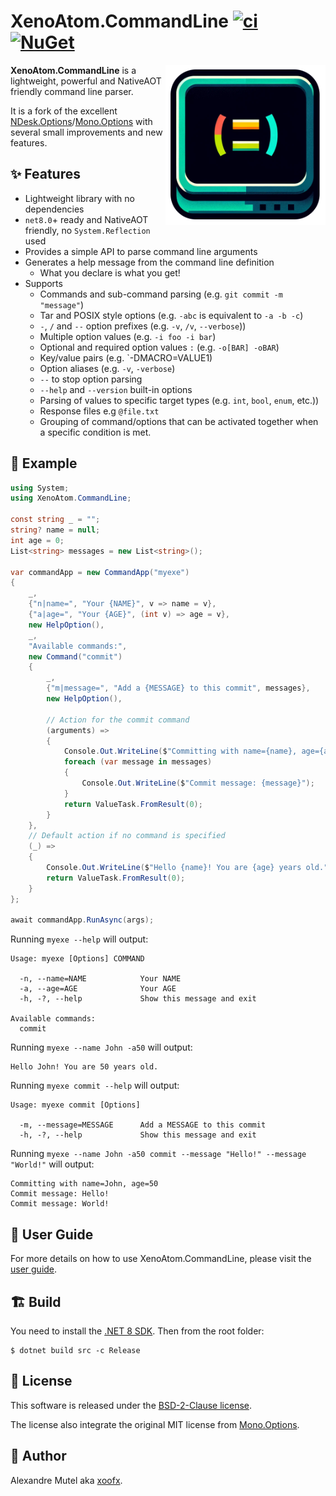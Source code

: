 # XenoAtom.CommandLine [![ci](https://github.com/XenoAtom/XenoAtom.CommandLine/actions/workflows/ci.yml/badge.svg)](https://github.com/XenoAtom/XenoAtom.CommandLine/actions/workflows/ci.yml) [![NuGet](https://img.shields.io/nuget/v/XenoAtom.CommandLine.svg)](https://www.nuget.org/packages/XenoAtom.CommandLine/)

<img align="right" width="256px" height="256px" src="https://raw.githubusercontent.com/XenoAtom/XenoAtom.CommandLine/main/img/icon.png">

**XenoAtom.CommandLine** is a lightweight, powerful and NativeAOT friendly command line parser.

It is a fork of the excellent [NDesk.Options](http://www.ndesk.org/Options)/[Mono.Options](https://tirania.org/blog/archive/2008/Oct-14.html) with several small improvements and new features.

## ✨ Features 

- Lightweight library with no dependencies
- `net8.0`+  ready and NativeAOT friendly, no `System.Reflection` used
- Provides a simple API to parse command line arguments
- Generates a help message from the command line definition
    - What you declare is what you get!
- Supports 
    - Commands and sub-command parsing (e.g. `git commit -m "message"`)
    - Tar and POSIX style options (e.g. `-abc` is equivalent to `-a -b -c`)
    - `-`, `/` and `--` option prefixes (e.g. `-v`, `/v`, `--verbose`))
    - Multiple option values (e.g. `-i foo -i bar`)
    - Optional and required option values `:` (e.g. `-o[BAR] -oBAR`)
    - Key/value pairs (e.g. `-DMACRO=VALUE1)
    - Option aliases (e.g. `-v`, `-verbose`)
    - `--` to stop option parsing
    - `--help` and `--version` built-in options
    - Parsing of values to specific target types (e.g. `int`, `bool`, `enum`, etc.))
    - Response files e.g `@file.txt`
    - Grouping of command/options that can be activated together when a specific condition is met.

## 🧪 Example

```csharp
using System;
using XenoAtom.CommandLine;

const string _ = "";
string? name = null;
int age = 0;
List<string> messages = new List<string>();

var commandApp = new CommandApp("myexe")
{
    _,
    {"n|name=", "Your {NAME}", v => name = v},
    {"a|age=", "Your {AGE}", (int v) => age = v},
    new HelpOption(),
    _,
    "Available commands:",
    new Command("commit")
    {
        _,
        {"m|message=", "Add a {MESSAGE} to this commit", messages},
        new HelpOption(),

        // Action for the commit command
        (arguments) =>
        {
            Console.Out.WriteLine($"Committing with name={name}, age={age}");
            foreach (var message in messages)
            {
                Console.Out.WriteLine($"Commit message: {message}");
            }
            return ValueTask.FromResult(0);
        }
    },
    // Default action if no command is specified
    (_) =>
    {
        Console.Out.WriteLine($"Hello {name}! You are {age} years old.");
        return ValueTask.FromResult(0);
    }
};

await commandApp.RunAsync(args);
```

Running `myexe --help` will output:

```
Usage: myexe [Options] COMMAND

  -n, --name=NAME            Your NAME
  -a, --age=AGE              Your AGE
  -h, -?, --help             Show this message and exit

Available commands:
  commit    
```

Running `myexe --name John -a50` will output:

```
Hello John! You are 50 years old.
```

Running `myexe commit --help` will output:

```
Usage: myexe commit [Options]

  -m, --message=MESSAGE      Add a MESSAGE to this commit
  -h, -?, --help             Show this message and exit
```

Running `myexe --name John -a50 commit --message "Hello!" --message "World!"` will output:

```
Committing with name=John, age=50
Commit message: Hello!
Commit message: World!
```

## 📃 User Guide

For more details on how to use XenoAtom.CommandLine, please visit the [user guide](https://github.com/XenoAtom/XenoAtom.CommandLine/blob/main/doc/readme.md).

## 🏗️ Build

You need to install the [.NET 8 SDK](https://dotnet.microsoft.com/download/dotnet/8.0). Then from the root folder:

```console
$ dotnet build src -c Release
```

## 🪪 License

This software is released under the [BSD-2-Clause license](https://opensource.org/licenses/BSD-2-Clause).

The license also integrate the original MIT license from [Mono.Options](https://github.com/mono/mono/blob/main/mcs/class/Mono.Options/Mono.Options/Options.cs).

## 🤗 Author

Alexandre Mutel aka [xoofx](https://xoofx.github.io).
